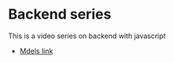 # Backend series

This is a video series on backend with javascript
- [Mdels link](https://app.eraser.io/workspace/YtPqZ...)